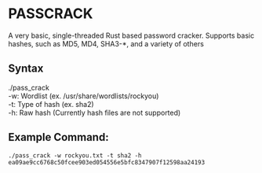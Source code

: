 # PASSCRACK
A very basic, single-threaded Rust based password cracker. Supports basic hashes, such as MD5, MD4, SHA3-*, and a variety of others

## <b>Syntax</b>

./pass_crack </br>
    -w: Wordlist (ex. /usr/share/wordlists/rockyou) </br>
    -t: Type of hash (ex. sha2) </br>
    -h: Raw hash (Currently hash files are not supported) </br>
    
    
## <b>Example Command:</b>
    ./pass_crack -w rockyou.txt -t sha2 -h ea09ae9cc6768c50fcee903ed054556e5bfc8347907f12598aa24193

